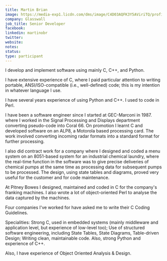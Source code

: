 ```yaml
---
title: Martin Brian
image: https://media-exp1.licdn.com/dms/image/C4D03AQFK3Y5AViriTQ/profile-displayphoto-shrink_800_800/0?e=1597276800&v=beta&t=QBEzTt009K7MmzcGre0P8PEsbz8lJOhyR3MmPcNwSew
company: Glasswall
job_title: Senior Developer
facebook:
linkedin: martinobr
twitter: 
website:
notes:
status: 
type: participant
---
```


I develop and implement software using mainly C, C++, and Python.

I have extensive experience of C, where I paid particular attention to writing portable, ANSI/ISO-compatible (i.e., well-defined) code; this is my intention in whatever language I use.

I have several years experience of using Python and C++. I used to code in Perl.

I have been a software engineer since I started at GEC-Marconi in 1987. where I worked in the Signal Processing and Displays department converting pseudo-code into Coral 66. On promotion I learnt C and developed software on an ALP8, a Motorola based processing card. The work involved converting incoming radar formats into a standard format for further processing.

I also did contract work for a company where I designed and coded a menu system on an 8051-based system for an industrial chemical laundry, where the real-time function in the software was to give precise deliveries of chemical pumps at the same time as processing data for subsequent pumps to be processed. The design, using state tables and diagrams, proved very useful for the customer and for code maintenance.

At Pitney Bowes I designed, maintained and coded in C for the company's franking machines. I also wrote a lot of object-oriented Perl to analyse the data captured by the machines.

Four companies I've worked for have asked me to write their C Coding Guidelines.

Specialities: Strong C, used in embedded systems (mainly middleware and application level, but experience of low-level too); Use of structured software engineering, including State Tables, State Diagrams, Table-driven Design; Writing clean, maintainable code. Also, strong Python and experience of C++.

Also, I have experience of Object Oriented Analysis & Design. 